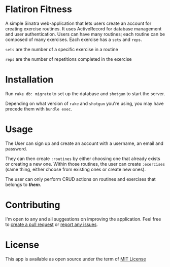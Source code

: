 # **Flatiron Fitness**
A simple Sinatra web-application that lets users create an account for creating exercise routines. It uses ActiveRecord for database management and user authentication. Users can have many routines; each routine can be composed of many exercises. Each exercise has a `sets` and `reps`.

`sets` are the number of a specific exercise in a routine

`reps` are the number of repetitions completed in the exercise



# Installation
Run `rake db: migrate` to set up the database and `shotgun` to start the server.

Depending on what version of `rake` and `shotgun` you're using, you may have precede them with `bundle exec`.

# Usage
The User can sign up and create an account with a username, an email and password.

They can then create `:routines` by either choosing one that already exists or creating a new one. Within those routines, the user can create `:exercises` (same thing, either choose from existing ones or create new ones). 

The user can only perform CRUD actions on routines and exercises that belongs to ***them***.

# Contributing
I'm open to any and all suggestions on improving the application. Feel free to [create a pull request]() or [report any issues]().

# License
This app is available as open source under the term of [MIT License](https://opensource.org/licenses/MIT)

